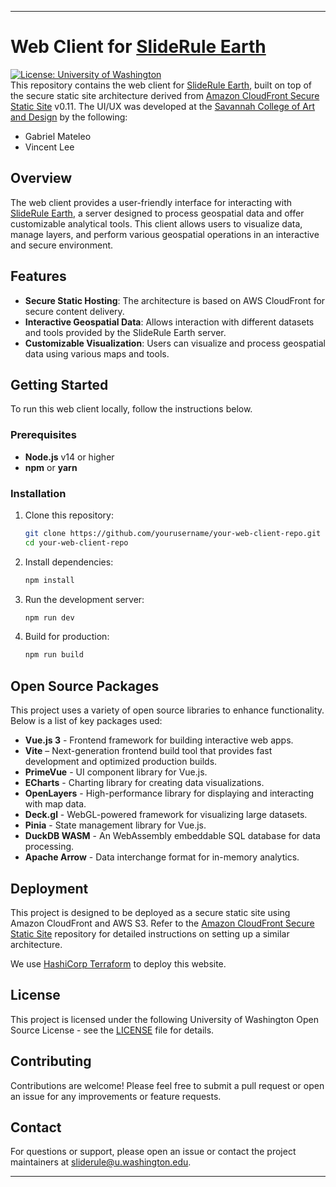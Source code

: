 
---

# Web Client for [SlideRule Earth](https://slideruleearth.io)

[![License: University of Washington](https://img.shields.io/badge/OpenSource-UniveristyofWashington-blue)](LICENSE)  
This repository contains the web client for [SlideRule Earth](https://www.slideruleearth.io), built on top of the secure static site architecture derived from [Amazon CloudFront Secure Static Site](https://github.com/aws-samples/amazon-cloudfront-secure-static-site) v0.11.
The UI/UX was developed at the [Savannah College of Art and Design](www.scad.edu) by the following: 
- Gabriel Mateleo
- Vincent Lee

## Overview

The web client provides a user-friendly interface for interacting with [SlideRule Earth](https://www.slideruleearth.io), a server designed to process geospatial data and offer customizable analytical tools. This client allows users to visualize data, manage layers, and perform various geospatial operations in an interactive and secure environment.

## Features

- **Secure Static Hosting**: The architecture is based on AWS CloudFront for secure content delivery.
- **Interactive Geospatial Data**: Allows interaction with different datasets and tools provided by the SlideRule Earth server.
- **Customizable Visualization**: Users can visualize and process geospatial data using various maps and tools.

## Getting Started

To run this web client locally, follow the instructions below.

### Prerequisites

- **Node.js** v14 or higher
- **npm** or **yarn**

### Installation

1. Clone this repository:
   ```bash
   git clone https://github.com/yourusername/your-web-client-repo.git
   cd your-web-client-repo
   ```

2. Install dependencies:
   ```bash
   npm install
   ```

3. Run the development server:
   ```bash
   npm run dev
   ```

4. Build for production:
   ```bash
   npm run build
   ```

## Open Source Packages

This project uses a variety of open source libraries to enhance functionality. Below is a list of key packages used:

- **Vue.js 3** - Frontend framework for building interactive web apps.
- **Vite** – Next-generation frontend build tool that provides fast development and optimized production builds.
- **PrimeVue** - UI component library for Vue.js.
- **ECharts** - Charting library for creating data visualizations.
- **OpenLayers** - High-performance library for displaying and interacting with map data.
- **Deck.gl** - WebGL-powered framework for visualizing large datasets.
- **Pinia** - State management library for Vue.js.
- **DuckDB WASM** - An WebAssembly embeddable SQL database for data processing.
- **Apache Arrow** - Data interchange format for in-memory analytics.
  
## Deployment

This project is designed to be deployed as a secure static site using Amazon CloudFront and AWS S3. Refer to the [Amazon CloudFront Secure Static Site](https://github.com/aws-samples/amazon-cloudfront-secure-static-site) repository for detailed instructions on setting up a similar architecture.

We use [HashiCorp Terraform](https://www.terraform.io/) to deploy this website.

## License

This project is licensed under the following University of Washington Open Source License - see the [LICENSE](LICENSE) file for details.

## Contributing

Contributions are welcome! Please feel free to submit a pull request or open an issue for any improvements or feature requests.

## Contact

For questions or support, please open an issue or contact the project maintainers at [sliderule@u.washington.edu](mailto:sliderule@u.washington.edu).

---
